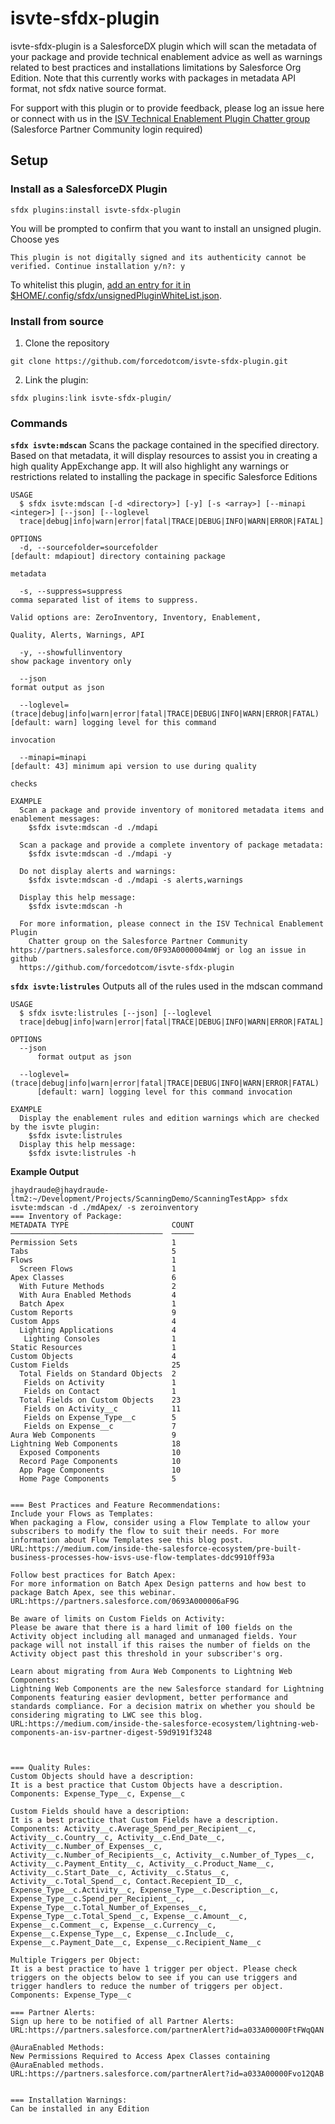 isvte-sfdx-plugin
==============

isvte-sfdx-plugin is a SalesforceDX plugin which will scan the metadata of your package and provide technical enablement advice as well as warnings related to best practices and installations limitations by Salesforce Org Edition. Note that this currently works with packages in metadata API format, not sfdx native source format.

For support with this plugin or to provide feedback, please log an issue here or connect with us in the [ISV Technical Enablement Plugin
 Chatter group](https://partners.salesforce.com/0F93A0000004mWj) (Salesforce Partner Community login required)

## Setup
### **Install as a SalesforceDX Plugin**

```  
sfdx plugins:install isvte-sfdx-plugin
```
You will be prompted to confirm that you want to install an unsigned plugin. Choose yes
```  
This plugin is not digitally signed and its authenticity cannot be verified. Continue installation y/n?: y
```

To whitelist this plugin, [add an entry for it in $HOME/.config/sfdx/unsignedPluginWhiteList.json](https://developer.salesforce.com/blogs/2017/10/salesforce-dx-cli-plugin-update.html).

### **Install from source**
1. Clone the repository
```  
git clone https://github.com/forcedotcom/isvte-sfdx-plugin.git
```
2. Link the plugin:
```
sfdx plugins:link isvte-sfdx-plugin/
```

### **Commands**
**`sfdx isvte:mdscan`**
Scans the package contained in the specified directory. Based on that metadata, it will display resources to assist you in creating a high quality AppExchange app. It will also highlight any warnings or restrictions related to installing the package in specific Salesforce Editions

```
USAGE
  $ sfdx isvte:mdscan [-d <directory>] [-y] [-s <array>] [--minapi <integer>] [--json] [--loglevel 
  trace|debug|info|warn|error|fatal|TRACE|DEBUG|INFO|WARN|ERROR|FATAL]

OPTIONS
  -d, --sourcefolder=sourcefolder                                                   [default: mdapiout] directory containing package 
                                                                                    metadata

  -s, --suppress=suppress                                                           comma separated list of items to suppress.
                                                                                    Valid options are: ZeroInventory, Inventory, Enablement, 
                                                                                    Quality, Alerts, Warnings, API

  -y, --showfullinventory                                                           show package inventory only

  --json                                                                            format output as json

  --loglevel=(trace|debug|info|warn|error|fatal|TRACE|DEBUG|INFO|WARN|ERROR|FATAL)  [default: warn] logging level for this command 
                                                                                    invocation

  --minapi=minapi                                                                   [default: 43] minimum api version to use during quality 
                                                                                    checks

EXAMPLE
  Scan a package and provide inventory of monitored metadata items and enablement messages:
  	$sfdx isvte:mdscan -d ./mdapi

  Scan a package and provide a complete inventory of package metadata:
  	$sfdx isvte:mdscan -d ./mdapi -y

  Do not display alerts and warnings:
  	$sfdx isvte:mdscan -d ./mdapi -s alerts,warnings

  Display this help message:
  	$sfdx isvte:mdscan -h

  For more information, please connect in the ISV Technical Enablement Plugin
    Chatter group on the Salesforce Partner Community https://partners.salesforce.com/0F93A0000004mWj or log an issue in github 
  https://github.com/forcedotcom/isvte-sfdx-plugin

```


**`sfdx isvte:listrules`**
Outputs all of the rules used in the mdscan command
```
USAGE
  $ sfdx isvte:listrules [--json] [--loglevel 
  trace|debug|info|warn|error|fatal|TRACE|DEBUG|INFO|WARN|ERROR|FATAL]

OPTIONS
  --json
      format output as json

  --loglevel=(trace|debug|info|warn|error|fatal|TRACE|DEBUG|INFO|WARN|ERROR|FATAL)
      [default: warn] logging level for this command invocation

EXAMPLE
  Display the enablement rules and edition warnings which are checked by the isvte plugin:
  	$sfdx isvte:listrules
  Display this help message:
  	$sfdx isvte:listrules -h

```

**Example Output**
```
jhaydraude@jhaydraude-ltm2:~/Development/Projects/ScanningDemo/ScanningTestApp> sfdx isvte:mdscan -d ./mdApex/ -s zeroinventory
=== Inventory of Package:
METADATA TYPE                       COUNT
──────────────────────────────────  ─────
Permission Sets                     1
Tabs                                5
Flows                               1
  Screen Flows                      1
Apex Classes                        6
  With Future Methods               2
  With Aura Enabled Methods         4
  Batch Apex                        1
Custom Reports                      9
Custom Apps                         4
  Lighting Applications             4
   Lighting Consoles                1
Static Resources                    1
Custom Objects                      4
Custom Fields                       25
  Total Fields on Standard Objects  2
   Fields on Activity               1
   Fields on Contact                1
  Total Fields on Custom Objects    23
   Fields on Activity__c            11
   Fields on Expense_Type__c        5
   Fields on Expense__c             7
Aura Web Components                 9
Lightning Web Components            18
  Exposed Components                10
  Record Page Components            10
  App Page Components               10
  Home Page Components              5


=== Best Practices and Feature Recommendations:
Include your Flows as Templates:
When packaging a Flow, consider using a Flow Template to allow your subscribers to modify the flow to suit their needs. For more information about Flow Templates see this blog post.
URL:https://medium.com/inside-the-salesforce-ecosystem/pre-built-business-processes-how-isvs-use-flow-templates-ddc9910ff93a

Follow best practices for Batch Apex:
For more information on Batch Apex Design patterns and how best to package Batch Apex, see this webinar.
URL:https://partners.salesforce.com/0693A000006aF9G

Be aware of limits on Custom Fields on Activity:
Please be aware that there is a hard limit of 100 fields on the Activity object including all managed and unmanaged fields. Your package will not install if this raises the number of fields on the Activity object past this threshold in your subscriber's org.

Learn about migrating from Aura Web Components to Lightning Web Components:
Lightning Web Components are the new Salesforce standard for Lightning Components featuring easier devlopment, better performance and standards compliance. For a decision matrix on whether you should be considering migrating to LWC see this blog.
URL:https://medium.com/inside-the-salesforce-ecosystem/lightning-web-components-an-isv-partner-digest-59d9191f3248



=== Quality Rules:
Custom Objects should have a description:
It is a best practice that Custom Objects have a description.
Components: Expense_Type__c, Expense__c

Custom Fields should have a description:
It is a best practice that Custom Fields have a description.
Components: Activity__c.Average_Spend_per_Recipient__c, Activity__c.Country__c, Activity__c.End_Date__c, Activity__c.Number_of_Expenses__c, Activity__c.Number_of_Recipients__c, Activity__c.Number_of_Types__c, Activity__c.Payment_Entity__c, Activity__c.Product_Name__c, Activity__c.Start_Date__c, Activity__c.Status__c, Activity__c.Total_Spend__c, Contact.Recepient_ID__c, Expense_Type__c.Activity__c, Expense_Type__c.Description__c, Expense_Type__c.Spend_per_Recipient__c, Expense_Type__c.Total_Number_of_Expenses__c, Expense_Type__c.Total_Spend__c, Expense__c.Amount__c, Expense__c.Comment__c, Expense__c.Currency__c, Expense__c.Expense_Type__c, Expense__c.Include__c, Expense__c.Payment_Date__c, Expense__c.Recipient_Name__c

Multiple Triggers per Object:
It is a best practice to have 1 trigger per object. Please check triggers on the objects below to see if you can use triggers and trigger handlers to reduce the number of triggers per object.
Components: Expense_Type__c

=== Partner Alerts:
Sign up here to be notified of all Partner Alerts: 
URL:https://partners.salesforce.com/partnerAlert?id=a033A00000FtFWqQAN

@AuraEnabled Methods:
New Permissions Required to Access Apex Classes containing @AuraEnabled methods.
URL:https://partners.salesforce.com/partnerAlert?id=a033A00000Fvo12QAB


=== Installation Warnings:
Can be installed in any Edition
```
